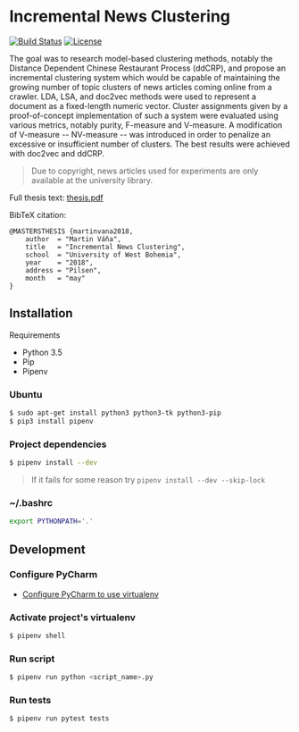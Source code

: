 # Incremental News Clustering

[![Build Status](https://travis-ci.org/vanam/Incremental-News-Clustering.svg?branch=master)](https://travis-ci.org/vanam/Incremental-News-Clustering)
[![License](https://img.shields.io/badge/license-MIT-blue.svg)](/LICENSE)

The goal was to research model-based clustering methods, notably the
Distance Dependent Chinese Restaurant Process (ddCRP), and propose an incremental
clustering system which would be capable of maintaining the growing number
of topic clusters of news articles coming online from a crawler.
LDA, LSA, and doc2vec methods were used to represent a document as a fixed-length numeric vector.
Cluster assignments given by a proof-of-concept implementation of such a system were
evaluated using various metrics, notably purity, F-measure and V-measure.
A modification of V-measure -- NV-measure -- was introduced
in order to penalize an excessive or insufficient number of clusters.
The best results were achieved with doc2vec and ddCRP.

> Due to copyright, news articles used for experiments are only available at the university library.

Full thesis text: [thesis.pdf](thesis.pdf)

BibTeX citation:

```
@MASTERSTHESIS {martinvana2018,
    author  = "Martin Váňa",
    title   = "Incremental News Clustering",
    school  = "University of West Bohemia",
    year    = "2018",
    address = "Pilsen",
    month   = "may"
}
```


## Installation

Requirements

* Python 3.5
* Pip
* Pipenv

### Ubuntu

```bash
$ sudo apt-get install python3 python3-tk python3-pip
$ pip3 install pipenv
```

### Project dependencies

```bash
$ pipenv install --dev
```

> If it fails for some reason try `pipenv install --dev --skip-lock`

### ~/.bashrc

```bash
export PYTHONPATH='.'
```

## Development

### Configure PyCharm

* [Configure PyCharm to use virtualenv](http://exponential.io/blog/2015/02/10/configure-pycharm-to-use-virtualenv/)

### Activate project's virtualenv

```bash
$ pipenv shell
```

### Run script

```bash
$ pipenv run python <script_name>.py
```

### Run tests

```bash
$ pipenv run pytest tests
```
